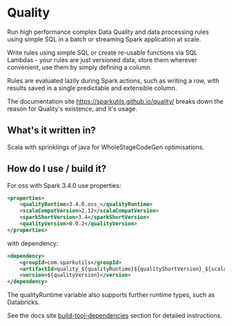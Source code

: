 # Quality

Run high performance complex Data Quality and data processing rules using simple SQL in a batch or streaming Spark application at scale.

Write rules using simple SQL or create re-usable functions via SQL Lambdas - your rules are just versioned data, store them wherever convenient, use them by simply defining a column.

Rules are evaluated lazily during Spark actions, such as writing a row, with results saved in a single predictable and extensible column.

The documentation site https://sparkutils.github.io/quality/ breaks down the reason for Quality's existence, and it's usage.

## What's it written in?

Scala with sprinklings of java for WholeStageCodeGen optimisations.

## How do I use / build it?

For oss with Spark 3.4.0 use properties:

```xml
<properties>
    <qualityRuntime>3.4.0.oss_</qualityRuntime>
    <scalaCompatVersion>2.12</scalaCompatVersion>
    <sparkShortVersion>3.4</sparkShortVersion>
    <qualityVersion>0.0.2</qualityVersion>
</properties>
```

with dependency:

```xml
<dependency>
    <groupId>com.sparkutils</groupId>
    <artifactId>quality_${qualityRuntime}${qualityShortVersion}_${scalaCompatVersion}</artifactId>
    <version>${qualityVersion}</version>
</dependency>
```

The qualityRuntime variable also supports further runtime types, such as Databricks.  

See the docs site [build-tool-dependencies](https://sparkutils.github.io/quality/latest/getting_started/#build-tool-dependencies) section for detailed instructions.
